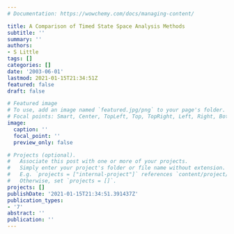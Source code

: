 ```yaml
---
# Documentation: https://wowchemy.com/docs/managing-content/

title: A Comparison of Timed State Space Analysis Methods
subtitle: ''
summary: ''
authors:
- S Little
tags: []
categories: []
date: '2003-06-01'
lastmod: 2021-01-15T21:34:51Z
featured: false
draft: false

# Featured image
# To use, add an image named `featured.jpg/png` to your page's folder.
# Focal points: Smart, Center, TopLeft, Top, TopRight, Left, Right, BottomLeft, Bottom, BottomRight.
image:
  caption: ''
  focal_point: ''
  preview_only: false

# Projects (optional).
#   Associate this post with one or more of your projects.
#   Simply enter your project's folder or file name without extension.
#   E.g. `projects = ["internal-project"]` references `content/project/deep-learning/index.md`.
#   Otherwise, set `projects = []`.
projects: []
publishDate: '2021-01-15T21:34:51.391437Z'
publication_types:
- '7'
abstract: ''
publication: ''
---
```

